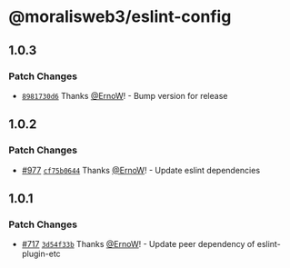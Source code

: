 # @moralisweb3/eslint-config

## 1.0.3

### Patch Changes

- [`8981730d6`](https://github.com/MoralisWeb3/Moralis-JS-SDK/commit/8981730d65da048fbd0abd7e48b3fc7fc6084ddc) Thanks [@ErnoW](https://github.com/ErnoW)! - Bump version for release

## 1.0.2

### Patch Changes

- [#977](https://github.com/MoralisWeb3/Moralis-JS-SDK/pull/977) [`cf75b0644`](https://github.com/MoralisWeb3/Moralis-JS-SDK/commit/cf75b0644ef5161dd0c78c0ead8e381467c61836) Thanks [@ErnoW](https://github.com/ErnoW)! - Update eslint dependencies

## 1.0.1

### Patch Changes

- [#717](https://github.com/MoralisWeb3/Moralis-JS-SDK/pull/717) [`3d54f33b`](https://github.com/MoralisWeb3/Moralis-JS-SDK/commit/3d54f33b40eface17be76a3139e5ead3d44edb01) Thanks [@ErnoW](https://github.com/ErnoW)! - Update peer dependency of eslint-plugin-etc
